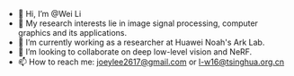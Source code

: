 - 👋 Hi, I’m @Wei Li
- 👀 My research interests lie in image signal processing, computer graphics and its applications.
- 🌱 I’m currently working as a researcher at Huawei Noah's Ark Lab.
- 💞️ I’m looking to collaborate on deep low-level vision and NeRF.
- 📫 How to reach me: joeylee2617@gmail.com or l-w16@tsinghua.org.cn

<!---
WeiLi-THU/WeiLi-THU is a ✨ special ✨ repository because its `README.md` (this file) appears on your GitHub profile.
You can click the Preview link to take a look at your changes.
--->
